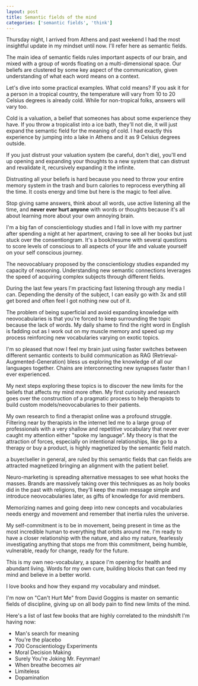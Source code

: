 ```yaml
---
layout: post
title: Semantic fields of the mind
categories: ['semantic fields', 'think']
---
```


Thursday night, I arrived from Athens and past weekend I had the most insightful
update in my mindset until now. I'll refer here as semantic fields.

The main idea of semantic fields rules important aspects of our brain, and mixed
with a group of words floating on a multi-dimensional space.
Our beliefs are clustered by some key aspect of the communication,
given understanding of what each word means on a context.

Let's dive into some practical examples. What cold means? If you ask it for a
person in a tropical country, the temperature will vary from 10 to 20 Celsius
degrees is already cold. While for non-tropical folks, answers will vary too.

Cold is a valuation, a belief that someones has about some experience they have.
If you throw a tropicalist into a ice bath, they'll not die, it will just expand
the semantic field for the meaning of cold. I had exactly this experience by
jumping into a lake in Athens and it as 9 Celsius degrees outside.

If you just distrust your valuation system (be careful, don't die), you'll end
up opening and expanding your thoughts to a new system that can distrust and
revalidate it, recursively expanding it the infinite.

Distrusting all your beliefs is hard because you need to throw your entire
memory system in the trash and burn calories to reprocess everything all the time.
It costs energy and time but here is the magic to feel alive.

Stop giving same answers, think about all words, use active listening all the time,
and **never ever hurt anyone** with words or thoughts because it's all about learning
more about your own annoying brain.

I'm a big fan of conscientiology studies and I fall in love with my partner
after spending a night at her apartment, craving to see all her books but just
stuck over the consentiongram. It's a book/resume with several questions to
score levels of conscious to all aspects of your life and valuate yourself
on your self conscious journey.

The neovocabluary proposed by the conscientiology studies expanded my capacity
of reasoning. Understanding new semantic connections leverages the speed of
acquiring complex subjects through different fields.

During the last few years I'm practicing fast listening through any media I can.
Depending the density of the subject, I can easily go with 3x and still get
bored and often feel I got nothing new out of it.

The problem of being superficial and avoid expanding knowledge with
neovocabularies is that you're forced to keep surrounding the
topic because the lack of words. My daily shame to find the right word in English
is fadding out as I work out on my muscle memory and speed up my process
reinforcing new vocabularies varying on exotic topics.

I'm so pleased that now I feel my brain just using faster switches between 
different semantic contexts to build communication as RAG (Retrieval-Augmented-Generation) bless us
exploring the knowledge of all our languages together. Chains are interconnecting
new synapses faster than I ever experienced.

My next steps exploring these topics is to discover the new limits for the
beliefs that affects my mind more often. My first curiosity and research goes
over the construction of a pragmatic process to help therapists to build custom
models/neovocabularies to their patients.

My own research to find a therapist online was a profound struggle. Filtering
near by therapists in the internet led me to a large group of professionals with
a very shallow and repetitive vocabulary that never ever caught my attention
either "spoke my language". My theory is that the attraction
of forces, especially on intentional relationships, like go to a therapy or buy a
product, is highly magnetized by the semantic field match.

a buyer/seller in general, are ruled by this semantic fields that can
fields are attracted magnetized bringing an alignment with the patient belief.

Neuro-marketing is spreading alternative messages to see what hooks the
masses. Brands are massively taking over this techniques as as holy books did
in the past with religions, they'll keep the main message simple and introduce
neovocabularies later, as gifts of knowledge for avid members.

Memorizing names and going deep into new concepts and vocabularies needs energy
and movement and remember that inertia rules the universe.

My self-commitment is to be in movement, being present in time as the most
incredible human to everything that orbits around me.
I'm ready to have a closer relationship with the nature, and also my nature,
fearlessly investigating anything that stops me from this commitment, being humble,
vulnerable, ready for change, ready for the future.

This is my own neo-vocabulary, a space I'm opening for health and abundant living.
Words for my own cure, building blocks that can feed my mind and believe in a better world.

I love books and how they expand my vocabulary and mindset.

I'm now on "Can't Hurt Me" from David Goggins is master on semantic fields of
discipline, giving up on all body pain to find new limits of the mind.

Here's a list of last few books that are highly correlated to the mindshift I'm having now:

* Man's search for meaning
* You're the placebo
* 700 Conscientiology Experiments
* Moral Decision Making
* Surely You're Joking Mr. Feynman!
* When breathe becomes air
* Limiteless
* Dopamination


